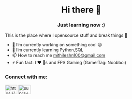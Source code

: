 <h1 align="center">Hi there 👋</h1>
<h3 align="center">Just learning now :)</h3>

This is the place where I opensource stuff and break things 🤣

- 🔭  I’m currently working on something cool 😉
- 🌱  I’m currently learning Python,SQL
- 📫 How to reach me mithileshn100@gmail.com
- ⚡  Fun fact: I ❤️ 🐶s and FPS Gaming (GamerTag: Noobboi)

<h3 align="left">Connect with me:</h3>
<p align="left">
<a href="https://www.linkedin.com/in/mithilesh-naik-470383226/" target="blank"><img align="center" src="https://raw.githubusercontent.com/rahuldkjain/github-profile-readme-generator/master/src/images/icons/Social/linked-in-alt.svg" alt="https://www.linkedin.com/in/suprava-panda/" height="30" width="40" /></a>
<a href="https://www.instagram.com/mithilessshh/" target="blank"><img align="center" src="https://raw.githubusercontent.com/rahuldkjain/github-profile-readme-generator/master/src/images/icons/Social/instagram.svg" alt="supravvvaa" height="30" width="40" /></a>
</p>
<!---
mithilessshh/mithilessshh is a ✨ special ✨ repository because its `README.md` (this file) appears on your GitHub profile.
You can click the Preview link to take a look at your changes.
--->

